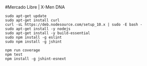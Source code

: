 #Mercado Libre | X-Men DNA

```console
sudo apt-get update
sudo apt-get install curl
curl -sL https://deb.nodesource.com/setup_10.x | sudo -E bash -
sudo apt-get install -y nodejs
sudo apt-get install -y build-essential
sudo npm install -g eslint
sudo npm install -g jshint
```

```console
npm run coverage
npm test
npm install -g jshint-esnext
```